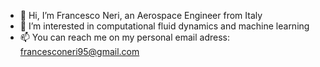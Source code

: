 - 👋 Hi, I’m Francesco Neri, an Aerospace Engineer from Italy
- 👀 I’m interested in computational fluid dynamics and machine learning
- 📫 You can reach me on my personal email adress: francesconeri95@gmail.com

<!---
fneri13/fneri13 is a ✨ special ✨ repository because its `README.md` (this file) appears on your GitHub profile.
You can click the Preview link to take a look at your changes.
--->
